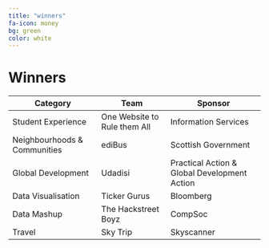 ```yaml
---
title: "winners"
fa-icon: money
bg: green     
color: white  
---
```


# Winners

<div class="table-responsive" align="center">

<table class="table">
<thead>
<tr>
<th>Category </th>
<th> Team </th>
<th> Sponsor</th>
</tr>
</thead>
<tbody>
<tr>
<td>Student Experience</td>
<td>One Website to Rule them All</td>
<td>Information Services</td>
</tr>
<tr>
<td>Neighbourhoods &amp; Communities</td>
<td>ediBus</td>
<td>Scottish Government</td>
</tr>
<tr>
<td>Global Development</td>
<td>Udadisi</td>
<td>Practical Action &amp; Global Development Action</td>
</tr>
<tr>
<td>Data Visualisation</td>
<td>Ticker Gurus </td>
<td>Bloomberg</td>
</tr>
<tr>
<td>Data Mashup</td>
<td>The Hackstreet Boyz</td>
<td>CompSoc</td>
</tr>
<tr>
<td>Travel</td>
<td>Sky Trip</td>
<td>Skyscanner</td>
</tr>
</tbody>
</table>

</div>
